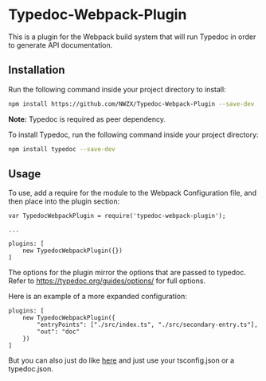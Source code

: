 # Typedoc-Webpack-Plugin
This is a plugin for the Webpack build system that will run Typedoc in order to generate API documentation.

## Installation

Run the following command inside your project directory to install:
```bash
npm install https://github.com/NWZX/Typedoc-Webpack-Plugin --save-dev
```

__Note:__ Typedoc is required as peer dependency. 

To install Typedoc, run the following command inside your project directory:
```bash
npm install typedoc --save-dev
```


## Usage

To use, add a require for the module to the Webpack Configuration file, and then place into the plugin section:

```
var TypedocWebpackPlugin = require('typedoc-webpack-plugin');

...

plugins: [
	new TypedocWebpackPlugin({})
]
```


The options for the plugin mirror the options that are passed to typedoc. Refer to https://typedoc.org/guides/options/ for full options. 


Here is an example of a more expanded configuration:

```
plugins: [
	new TypedocWebpackPlugin({
		"entryPoints": ["./src/index.ts", "./src/secondary-entry.ts"],
    	"out": "doc"
	})
]
```

But you can also just do like [here](https://typedoc.org/guides/installation/) and just use your tsconfig.json or a typedoc.json.